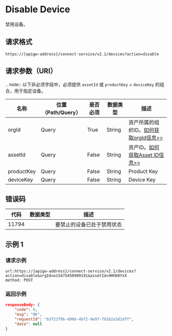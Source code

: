 # Disable Device

禁用设备。

## 请求格式

```
https://{apigw-address}/connect-service/v2.1/devices?action=disable
```

## 请求参数（URI）

.. note:: 以下非必须字段中，必须提供 ``assetId`` 或 ``productKey`` + ``deviceKey`` 的组合，用于指定设备。

>>>>>>>>>>>>>>>>>>>>>>>>>>>>>>>>>>>>>>>>>>>>>>>>>>>>>>>

| 名称          | 位置（Path/Query） | 是否必须 | 数据类型 | 描述      |
|---------------|------------------|----------|-----------|--------------|
| orgId         | Query            | True     | String    | 资产所属的组织ID。[如何获取orgId信息>>](/docs/api/zh_CN/latest/api_faqs#id-orgid-orgid)                |
| assetId  | Query          | False      | String        | 资产ID。[如何获取Asset ID信息>>](/docs/api/zh_CN/latest/api_faqs.html#asset-id-assetid-assetid) |
| productKey | Query         | False      | String         | Product Key      |
| deviceKey | Query         | False     | String          | Device Key          |
    


## 错误码

| 代码| 数据类型 | 描述         |
|-------------|-----------------------------------|-----------------------------|
| 11794 |                | 要禁止的设备已处于禁用状态                |


## 示例 1

### 请求示例

```
url:https://{apigw-address}/connect-service/v2.1/devices?action=disable&orgId=o15475450989191&assetId=9HhK0YxX
method: POST
```

### 返回示例

```json
responseBody: {
	"code": 0,
	"msg": "OK",
	"requestId": "b3f22f9b-d90d-4bf2-9e97-79162a3d1dff",
	"data": null
}
```

